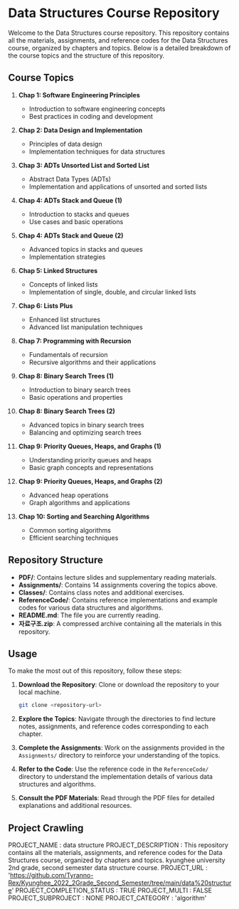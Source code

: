 # Data Structures Course Repository

Welcome to the Data Structures course repository. This repository contains all the materials, assignments, and reference codes for the Data Structures course, organized by chapters and topics. Below is a detailed breakdown of the course topics and the structure of this repository.

## Course Topics

1. **Chap 1: Software Engineering Principles**
   - Introduction to software engineering concepts
   - Best practices in coding and development

2. **Chap 2: Data Design and Implementation**
   - Principles of data design
   - Implementation techniques for data structures

3. **Chap 3: ADTs Unsorted List and Sorted List**
   - Abstract Data Types (ADTs)
   - Implementation and applications of unsorted and sorted lists

4. **Chap 4: ADTs Stack and Queue (1)**
   - Introduction to stacks and queues
   - Use cases and basic operations

5. **Chap 4: ADTs Stack and Queue (2)**
   - Advanced topics in stacks and queues
   - Implementation strategies

6. **Chap 5: Linked Structures**
   - Concepts of linked lists
   - Implementation of single, double, and circular linked lists

7. **Chap 6: Lists Plus**
   - Enhanced list structures
   - Advanced list manipulation techniques

8. **Chap 7: Programming with Recursion**
   - Fundamentals of recursion
   - Recursive algorithms and their applications

9. **Chap 8: Binary Search Trees (1)**
   - Introduction to binary search trees
   - Basic operations and properties

10. **Chap 8: Binary Search Trees (2)**
    - Advanced topics in binary search trees
    - Balancing and optimizing search trees

11. **Chap 9: Priority Queues, Heaps, and Graphs (1)**
    - Understanding priority queues and heaps
    - Basic graph concepts and representations

12. **Chap 9: Priority Queues, Heaps, and Graphs (2)**
    - Advanced heap operations
    - Graph algorithms and applications

13. **Chap 10: Sorting and Searching Algorithms**
    - Common sorting algorithms
    - Efficient searching techniques

## Repository Structure

- **PDF/**: Contains lecture slides and supplementary reading materials.
- **Assignments/**: Contains 14 assignments covering the topics above.
- **Classes/**: Contains class notes and additional exercises.
- **ReferenceCode/**: Contains reference implementations and example codes for various data structures and algorithms.
- **README.md**: The file you are currently reading.
- **자료구조.zip**: A compressed archive containing all the materials in this repository.

## Usage

To make the most out of this repository, follow these steps:

1. **Download the Repository**: Clone or download the repository to your local machine.
   ```bash
   git clone <repository-url>
   ```

2. **Explore the Topics**: Navigate through the directories to find lecture notes, assignments, and reference codes corresponding to each chapter.

3. **Complete the Assignments**: Work on the assignments provided in the `Assignments/` directory to reinforce your understanding of the topics.

4. **Refer to the Code**: Use the reference code in the `ReferenceCode/` directory to understand the implementation details of various data structures and algorithms.

5. **Consult the PDF Materials**: Read through the PDF files for detailed explanations and additional resources.

## Project Crawling

PROJECT_NAME : data structure
PROJECT_DESCRIPTION : This repository contains all the materials, assignments, and reference codes for the Data Structures course, organized by chapters and topics. kyunghee university 2nd grade, second semester data structure course.
PROJECT_URL : 'https://github.com/Tyranno-Rex/Kyunghee_2022_2Grade_Second_Semester/tree/main/data%20structure'
PROJECT_COMPLETION_STATUS : TRUE
PROJECT_MULTI : FALSE
PROJECT_SUBPROJECT : NONE
PROJECT_CATEGORY : 'algorithm'

